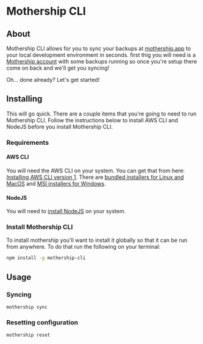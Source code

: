 # Mothership CLI

## About

Mothership CLI allows for you to sync your backups at [mothership.app](https://mothership.app) to your local development environment in seconds. first thig you will need is a [Mothership account](https://mothership.app) with some backups running so once you're setup there come on back and we'll get you syncing!

Oh... done already? Let's get started!

## Installing

This will go quick. There are a couple items that you're going to need to run Mothership CLI. Follow the instructions below to install AWS CLI and NodeJS before you install Mothership CLI.

### Requirements

#### AWS CLI

You will need the AWS CLI on your system. You can get that from here: [Installing AWS CLI version 1](https://docs.aws.amazon.com/cli/latest/userguide/install-cliv1.html). There are [bundled installers for Linux and MacOS](https://docs.aws.amazon.com/cli/latest/userguide/install-bundle.html) and [MSI installers for Windows](https://docs.aws.amazon.com/cli/latest/userguide/install-windows.html#install-msi-on-windows).

#### NodeJS

You will need to [install NodeJS](https://nodejs.org/en/download/) on your system.

### Install Mothership CLI

To install mothership you'll want to install it globally so that it can be run from anywhere. To do that run the following on your terminal:

```sh
npm install -g mothership-cli
```

## Usage

### Syncing

```
mothership sync
```

### Resetting configuration

```
mothership reset
```
